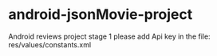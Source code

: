 # android-jsonMovie-project
Android reviews project stage 1
please add Api key in the file: res/values/constants.xml
